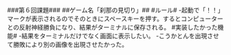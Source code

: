 ###第６回課題###
##ゲーム名「刹那の見切り」##
#ルール#
-起動で「！！」マークが表示されるのでそのときにスペースキーを押す。するとコンピューターとの反射神経勝負になり、結果がターミナルに保存される。
#実装したかった機能#
-結果をターミナルだけでなく画面に表示したい。
-こうかとんを出現させて勝敗により別の画像を出現させたかった。